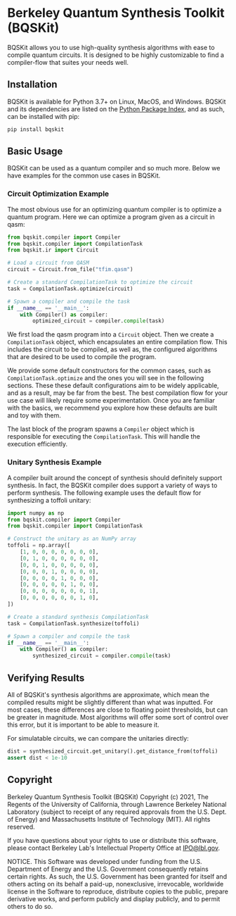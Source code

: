# Berkeley Quantum Synthesis Toolkit (BQSKit)

BQSKit allows you to use high-quality synthesis algorithms with ease to
compile quantum circuits. It is designed to be highly customizable to find
a compiler-flow that suites your needs well.

## Installation

BQSKit is available for Python 3.7+ on Linux, MacOS, and Windows. BQSKit
and its dependencies are listed on the [Python Package Index](https://pypi.org),
and as such, can be installed with pip:

```sh
pip install bqskit
```

## Basic Usage

BQSKit can be used as a quantum compiler and so much more. Below we have
examples for the common use cases in BQSKit.

### Circuit Optimization Example

The most obvious use for an optimizing quantum compiler is to optimize
a quantum program. Here we can optimize a program given as a circuit in
qasm:

```python
from bqskit.compiler import Compiler
from bqskit.compiler import CompilationTask
from bqskit.ir import Circuit

# Load a circuit from QASM
circuit = Circuit.from_file("tfim.qasm")

# Create a standard CompilationTask to optimize the circuit
task = CompilationTask.optimize(circuit)

# Spawn a compiler and compile the task
if __name__ == '__main__':
    with Compiler() as compiler:
        optimized_circuit = compiler.compile(task)
```

We first load the qasm program into a `Circuit` object. Then we create
a `CompilationTask` object, which encapsulates an entire compilation flow.
This includes the circuit to be compiled, as well as, the configured
algorithms that are desired to be used to compile the program.

We provide some default constructors for the common cases, such as
`CompilationTask.optimize` and the ones you will see in the following
sections. These these default configurations aim to be widely applicable,
and as a result, may be far from the best. The best compilation
flow for your use case will likely require some experimentation. Once you are
familiar with the basics, we recommend you explore how these defaults are
built and toy with them.

The last block of the program spawns a `Compiler` object which is responsible
for executing the `CompilationTask`. This will handle the execution efficiently.

### Unitary Synthesis Example

A compiler built around the concept of synthesis should definitely
support synthesis. In fact, the BQSKit compiler does support a variety
of ways to perform synthesis. The following example uses the default
flow for synthesizing a toffoli unitary:

```python
import numpy as np
from bqskit.compiler import Compiler
from bqskit.compiler import CompilationTask

# Construct the unitary as an NumPy array
toffoli = np.array([
    [1, 0, 0, 0, 0, 0, 0, 0],
    [0, 1, 0, 0, 0, 0, 0, 0],
    [0, 0, 1, 0, 0, 0, 0, 0],
    [0, 0, 0, 1, 0, 0, 0, 0],
    [0, 0, 0, 0, 1, 0, 0, 0],
    [0, 0, 0, 0, 0, 1, 0, 0],
    [0, 0, 0, 0, 0, 0, 0, 1],
    [0, 0, 0, 0, 0, 0, 1, 0],
])

# Create a standard synthesis CompilationTask
task = CompilationTask.synthesize(toffoli)

# Spawn a compiler and compile the task
if __name__ == '__main__':
    with Compiler() as compiler:
        synthesized_circuit = compiler.compile(task)
```

## Verifying Results

All of BQSKit's synthesis algorithms are approximate, which mean the
compiled results might be slightly different than what was inputted.
For most cases, these differences are close to floating point thresholds,
but can be greater in magnitude. Most algorithms will offer some sort
of control over this error, but it is important to be able to measure it.

For simulatable circuits, we can compare the unitaries directly:

```python
dist = synthesized_circuit.get_unitary().get_distance_from(toffoli)
assert dist < 1e-10
```

## Copyright

Berkeley Quantum Synthesis Toolkit (BQSKit) Copyright (c) 2021,
The Regents of the University of California, through Lawrence
Berkeley National Laboratory (subject to receipt of any required
approvals from the U.S. Dept. of Energy) and Massachusetts
Institute of Technology (MIT).  All rights reserved.

If you have questions about your rights to use or distribute this software,
please contact Berkeley Lab's Intellectual Property Office at
IPO@lbl.gov.

NOTICE.  This Software was developed under funding from the U.S. Department
of Energy and the U.S. Government consequently retains certain rights.  As
such, the U.S. Government has been granted for itself and others acting on
its behalf a paid-up, nonexclusive, irrevocable, worldwide license in the
Software to reproduce, distribute copies to the public, prepare derivative
works, and perform publicly and display publicly, and to permit others to do so.
